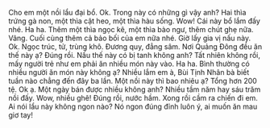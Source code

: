 Cho em một nồi lẩu đại bổ. Ok. Trong này có những gì vậy anh? Hai thìa trứng gà non, một thìa cật heo, một thìa hàu sống. Wow! Cái này bổ lắm đấy nhé. Ha ha. Thêm một thìa ngọc kê, một thìa bào ngư, thêm chút ghẹ nữa. Vâng. Cuối cùng thêm cả bảo bối của em nữa nhé. Giờ lấy gia vị nấu này. Ok. Ngọc trúc, tử, trùng khô. Đương quy, đẳng sâm. Nơi Quảng Đông đều ăn thế này ạ? Đúng rồi. Nấu thế này có bị tanh không anh? Tất nhiên không rồi, mấy người trẻ như em phải ăn nhiều món này vào. Ha ha. Bình thường có nhiều người ăn món này không ạ? Nhiều lắm em à, Bùi Tịnh Nhân bà biết tuần nào chẳng đến đây ba lần. Một nồi này thì bao nhiêu ạ? Tổng hơn 200 tệ. Ok ạ. Một ngày bán được nhiều không anh? Nhiều tầm năm hay sáu trăm nồi đấy. Wow, nhiều ghê! Đúng rồi, nước hầm. Xong rồi cầm ra chiến đi em. Ai nói lẩu này không ngon nào? Nó ngon đúng đỉnh luôn ý, ai muốn ăn mau giơ tay!